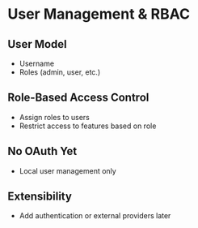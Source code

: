 # User Management & RBAC

## User Model
- Username
- Roles (admin, user, etc.)

## Role-Based Access Control
- Assign roles to users
- Restrict access to features based on role

## No OAuth Yet
- Local user management only

## Extensibility
- Add authentication or external providers later